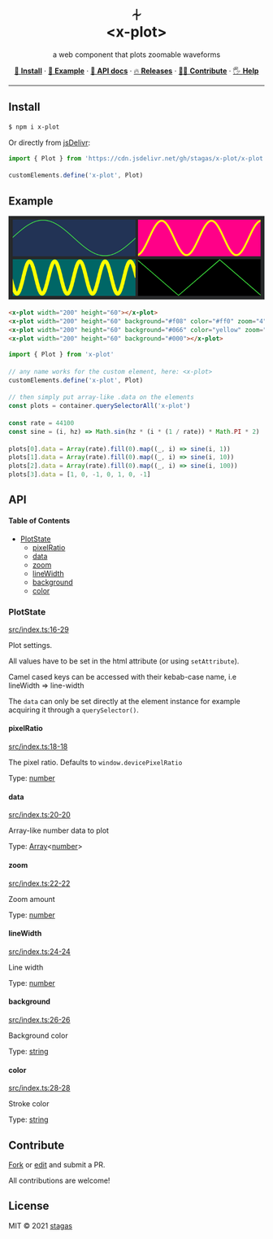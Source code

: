 <h1 align="center">⏆<br>&lt;x-plot&gt;</h1>

<p align="center">
a web component that plots zoomable waveforms
</p>

<p align="center">
   <a href="#install">        🔧 <strong>Install</strong></a>
 · <a href="#example">        🧩 <strong>Example</strong></a>
 · <a href="#api">            📜 <strong>API docs</strong></a>
 · <a href="https://github.com/stagas/x-plot/releases"> 🔥 <strong>Releases</strong></a>
 · <a href="#contribute">     💪🏼 <strong>Contribute</strong></a>
 · <a href="https://github.com/stagas/x-plot/issues">   🖐️ <strong>Help</strong></a>
</p>

***

## Install

```sh
$ npm i x-plot
```

Or directly from [jsDelivr](https://www.jsdelivr.com/):

```js
import { Plot } from 'https://cdn.jsdelivr.net/gh/stagas/x-plot/x-plot.min.js'

customElements.define('x-plot', Plot)
```

## Example

<p align="center"><img src="demo.png"></p>

```html
<x-plot width="200" height="60"></x-plot>
<x-plot width="200" height="60" background="#f08" color="#ff0" zoom="4" line-width="3"></x-plot>
<x-plot width="200" height="60" background="#066" color="yellow" zoom="20" line-width="6"></x-plot>
<x-plot width="200" height="60" background="#000"></x-plot>
```

```js
import { Plot } from 'x-plot'

// any name works for the custom element, here: <x-plot>
customElements.define('x-plot', Plot)

// then simply put array-like .data on the elements
const plots = container.querySelectorAll('x-plot')

const rate = 44100
const sine = (i, hz) => Math.sin(hz * (i * (1 / rate)) * Math.PI * 2)

plots[0].data = Array(rate).fill(0).map((_, i) => sine(i, 1))
plots[1].data = Array(rate).fill(0).map((_, i) => sine(i, 10))
plots[2].data = Array(rate).fill(0).map((_, i) => sine(i, 100))
plots[3].data = [1, 0, -1, 0, 1, 0, -1]
```

## API

<!-- Generated by documentation.js. Update this documentation by updating the source code. -->

#### Table of Contents

*   [PlotState](#plotstate)
    *   [pixelRatio](#pixelratio)
    *   [data](#data)
    *   [zoom](#zoom)
    *   [lineWidth](#linewidth)
    *   [background](#background)
    *   [color](#color)

### PlotState

[src/index.ts:16-29](https://github.com/stagas/x-plot/blob/339ada6def199a0428ce66c4bd5cac86c2dbf4fb/src/index.ts#L16-L29 "Source code on GitHub")

Plot settings.

All values have to be set in the html attribute (or using `setAttribute`).

Camel cased keys can be accessed with their kebab-case name,
i.e lineWidth => line-width

The `data` can only be set directly at the element instance
for example acquiring it through a `querySelector()`.

#### pixelRatio

[src/index.ts:18-18](https://github.com/stagas/x-plot/blob/339ada6def199a0428ce66c4bd5cac86c2dbf4fb/src/index.ts#L18-L18 "Source code on GitHub")

The pixel ratio. Defaults to `window.devicePixelRatio`

Type: [number](https://developer.mozilla.org/docs/Web/JavaScript/Reference/Global_Objects/Number)

#### data

[src/index.ts:20-20](https://github.com/stagas/x-plot/blob/339ada6def199a0428ce66c4bd5cac86c2dbf4fb/src/index.ts#L20-L20 "Source code on GitHub")

Array-like number data to plot

Type: [Array](https://developer.mozilla.org/docs/Web/JavaScript/Reference/Global_Objects/Array)<[number](https://developer.mozilla.org/docs/Web/JavaScript/Reference/Global_Objects/Number)>

#### zoom

[src/index.ts:22-22](https://github.com/stagas/x-plot/blob/339ada6def199a0428ce66c4bd5cac86c2dbf4fb/src/index.ts#L22-L22 "Source code on GitHub")

Zoom amount

Type: [number](https://developer.mozilla.org/docs/Web/JavaScript/Reference/Global_Objects/Number)

#### lineWidth

[src/index.ts:24-24](https://github.com/stagas/x-plot/blob/339ada6def199a0428ce66c4bd5cac86c2dbf4fb/src/index.ts#L24-L24 "Source code on GitHub")

Line width

Type: [number](https://developer.mozilla.org/docs/Web/JavaScript/Reference/Global_Objects/Number)

#### background

[src/index.ts:26-26](https://github.com/stagas/x-plot/blob/339ada6def199a0428ce66c4bd5cac86c2dbf4fb/src/index.ts#L26-L26 "Source code on GitHub")

Background color

Type: [string](https://developer.mozilla.org/docs/Web/JavaScript/Reference/Global_Objects/String)

#### color

[src/index.ts:28-28](https://github.com/stagas/x-plot/blob/339ada6def199a0428ce66c4bd5cac86c2dbf4fb/src/index.ts#L28-L28 "Source code on GitHub")

Stroke color

Type: [string](https://developer.mozilla.org/docs/Web/JavaScript/Reference/Global_Objects/String)

## Contribute

[Fork](https://github.com/stagas/x-plot/fork) or
[edit](https://github.dev/stagas/x-plot) and submit a PR.

All contributions are welcome!

## License

MIT © 2021
[stagas](https://github.com/stagas)
